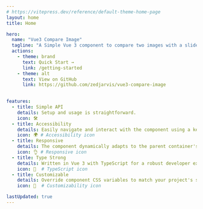 ```yaml
---
# https://vitepress.dev/reference/default-theme-home-page
layout: home
title: Home

hero:
  name: "Vue3 Compare Image"
  tagline: "A Simple Vue 3 component to compare two images with a slider, supports vertical and horizontal modes, and Keyboard for accessibility."
  actions:
    - theme: brand
      text: Quick Start →
      link: /getting-started
    - theme: alt
      text: View on GitHub
      link: https://github.com/zedjarvis/vue3-compare-image
  

features:
  - title: Simple API
    details: Setup and usage is straightforward.
    icon: 🛠️
  - title: Accessibility
    details: Easily navigate and interact with the component using a keyboard.
    icon: 🌍 # Accessibility icon
  - title: Responsive
    details: The component dynamically adapts to the parent container's size.
    icon: 👌 # Responsive icon
  - title: Type Strong
    details: Written in Vue 3 with TypeScript for a robust developer experience.
    icon: 🦾  # TypeScript icon
  - title: Customizable
    details: Override component CSS variables to match your project's style.
    icon: 🎨  # Customizability icon

lastUpdated: true
---
```

